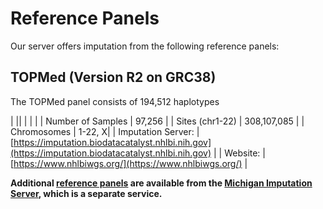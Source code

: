 # Reference Panels

Our server offers imputation from the following reference panels:

## TOPMed (Version R2 on GRC38)

The TOPMed panel consists of 194,512 haplotypes

| ||
| | |
| Number of Samples | 97,256 |
| Sites (chr1-22) |  308,107,085 |
| Chromosomes | 1-22, X|
| Imputation Server: | [https://imputation.biodatacatalyst.nhlbi.nih.gov](https://imputation.biodatacatalyst.nhlbi.nih.gov) |
| Website: | [https://www.nhlbiwgs.org/](https://www.nhlbiwgs.org/) |

**Additional [reference panels](https://imputationserver.readthedocs.io/en/latest/reference-panels/) are available from the [Michigan Imputation Server](https://imputationserver.sph.umich.edu), which is a separate service.**